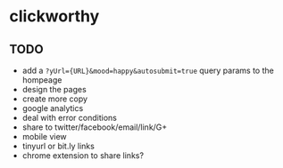 # clickworthy

## TODO
* add a `?yUrl={URL}&mood=happy&autosubmit=true` query params to the hompeage
* design the pages
* create more copy
* google analytics
* deal with error conditions
* share to twitter/facebook/email/link/G+
* mobile view
* tinyurl or bit.ly links
* chrome extension to share links?
